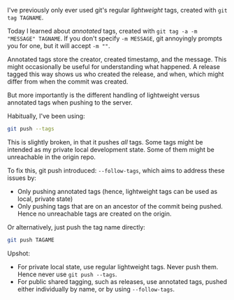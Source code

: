 <!--
.. title: TIL: Git Annotated Tags
.. slug: til-git-annotated-tags
.. date: 2020-10-17 00:40:24 UTC-05:00
.. tags: til,git,version-control,tags
.. category: 
.. link: 
.. description: 
.. type: text
-->

I've previously only ever used git's regular _lightweight_ tags, created with
`git tag TAGNAME`.

Today I learned about _annotated_ tags, created with `git tag -a -m "MESSAGE"
TAGNAME`. If you don't specify `-m MESSAGE`, git annoyingly prompts you for
one, but it will accept `-m ""`.

Annotated tags store the creator, created timestamp, and the message. This
might occasionally be useful for understanding what happened. A release tagged
this way shows us who created the release, and when, which might differ from
when the commit was created.

But more importantly is the different handling of lightweight versus
annotated tags when pushing to the server.

Habitually, I've been using:

```bash
git push --tags
```

This is slightly broken, in that it pushes *all* tags. Some tags might be
intended as my private local development state. Some of them might be
unreachable in the origin repo.

To fix this, git push introduced: `--follow-tags`, which aims to address these
issues by:

* Only pushing annotated tags (hence, lightweight tags can be used as local,
  private state)
* Only pushing tags that are on an ancestor of the commit being pushed. Hence
  no unreachable tags are created on the origin.

Or alternatively, just push the tag name directly:

```bash
git push TAGAME
```

Upshot:

* For private local state, use regular lightweight tags.
  Never push them. Hence never use `git push --tags`.
* For public shared tagging, such as releases, use annotated tags,
  pushed either individually by name, or by using `--follow-tags`.


